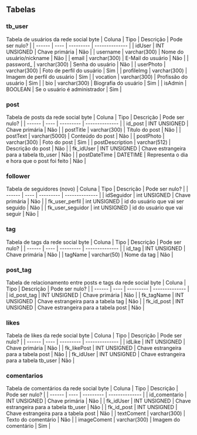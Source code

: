 ## Tabelas

### tb_user
Tabela de usuários da rede social byte
| Coluna | Tipo | Descrição | Pode ser nulo? |
| ------ | ---- | --------- | -------------- |
| idUser | INT UNSIGNED | Chave primária | Não |
| username | varchar(300) | Nome do usuário/nickname | Não |
| email | varchar(300) | E-Mail do usuário | Não |
| password_ | varchar(300) | Senha do usuário | Não |
| userPhoto | varchar(300) | Foto de perfil do usuário | Sim |
| profileImg | varchar(300) | Imagem de perfil do usuário | Sim |
| vocation | varchar(300) | Profissão do usuário | Sim |
| bio | varchar(300) | Biografia do usuário | Sim |
| isAdmin | BOOLEAN | Se o usuário é administrador | Sim |

### post
Tabela de posts da rede social byte
| Coluna | Tipo | Descrição | Pode ser nulo? |
| ------ | ---- | --------- | -------------- |
| id_post | INT UNSIGNED | Chave primária | Não |
| postTitle | varchar(300) | Título do post | Não |
| postText | varchar(5000) | Conteúdo do post | Não |
| postPhoto | varchar(300) | Foto do post | Sim |
| postDescription | varchar(512) | Descrição do post | Não |
| fk_idUser | INT UNSIGNED | Chave estrangeira para a tabela tb_user | Não |
| postDateTime | DATETIME | Representa o dia e hora que o post foi feito | Não |

### follower
Tabela de seguidores (novo)
| Coluna | Tipo | Descrição | Pode ser nulo? |
| ------ | ---- | --------- | -------------- |
| idSeguidor | int UNSIGNED | Chave primária | Não |
| fk_user_perfil | int UNSIGNED | id do usuário que vai ser seguido | Não |
| fk_user_seguidor | int UNSIGNED | id do usuário que vai seguir | Não |
### tag
Tabela de tags da rede social byte
| Coluna | Tipo | Descrição | Pode ser nulo? |
| ------ | ---- | --------- | -------------- |
| id_tag | INT UNSIGNED | Chave primária | Não |
| tagName | varchar(50) | Nome da tag | Não |

### post_tag
Tabela de relacionamento entre posts e tags da rede social byte
| Coluna | Tipo | Descrição | Pode ser nulo? |
| ------ | ---- | --------- | -------------- |
| id_post_tag | INT UNSIGNED | Chave primária | Não |
| fk_tagName | INT UNSIGNED | Chave estrangeira para a tabela tag | Não |
| fk_id_post | INT UNSIGNED | Chave estrangeira para a tabela post | Não |

### likes
Tabela de likes da rede social byte
| Coluna | Tipo | Descrição | Pode ser nulo? |
| ------ | ---- | --------- | -------------- |
| idLike | INT UNSIGNED | Chave primária | Não |
| fk_likePost | INT UNSIGNED | Chave estrangeira para a tabela post | Não |
| fk_idUser | INT UNSIGNED | Chave estrangeira para a tabela tb_user | Não |

### comentarios
Tabela de comentários da rede social byte
| Coluna | Tipo | Descrição | Pode ser nulo? |
| ------ | ---- | --------- | -------------- |
| id_comentario | INT UNSIGNED | Chave primária | Não |
| fk_idUser | INT UNSIGNED | Chave estrangeira para a tabela tb_user | Não |
| fk_id_post | INT UNSIGNED | Chave estrangeira para a tabela post | Não |
| textComent | varchar(300) | Texto do comentário | Não |
| imageComent | varchar(300) | Imagem do comentário | Sim |